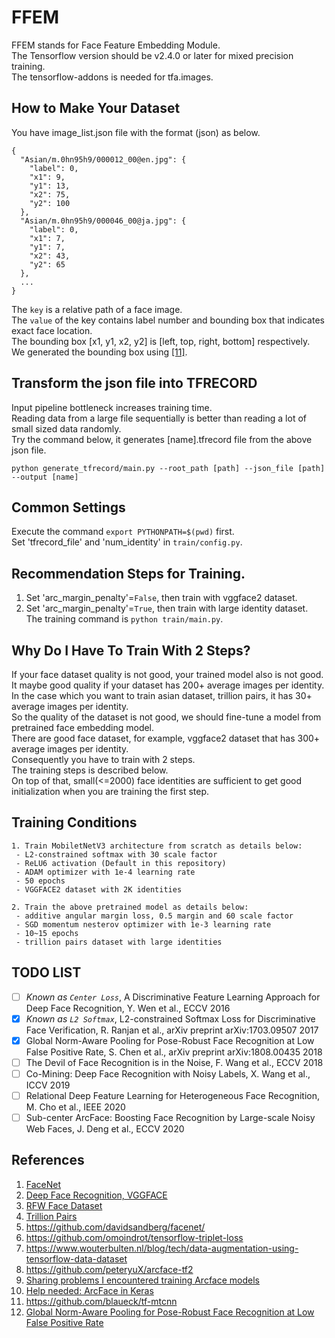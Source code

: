 # FFEM  
FFEM stands for Face Feature Embedding Module.  
The Tensorflow version should be v2.4.0 or later for mixed precision training.  
The tensorflow-addons is needed for tfa.images.  

## How to Make Your Dataset
You have image_list.json file with the format (json) as below.  
```
{
  "Asian/m.0hn95h9/000012_00@en.jpg": {
    "label": 0,
    "x1": 9,
    "y1": 13,
    "x2": 75,
    "y2": 100
  },
  "Asian/m.0hn95h9/000046_00@ja.jpg": {
    "label": 0,
    "x1": 7,
    "y1": 7,
    "x2": 43,
    "y2": 65
  },
  ...
}
```
The `key` is a relative path of a face image.   
The `value` of the key contains label number and bounding box that indicates exact face location.  
The bounding box [x1, y1, x2, y2] is [left, top, right, bottom] respectively.  
We generated the bounding box using [[11]](https://github.com/blaueck/tf-mtcnn).  

## Transform the json file into TFRECORD
Input pipeline bottleneck increases training time.  
Reading data from a large file sequentially is better than reading a lot of small sized data randomly.  
Try the command below, it generates [name].tfrecord file from the above json file.  
```
python generate_tfrecord/main.py --root_path [path] --json_file [path] --output [name]
```

## Common Settings
Execute the command `export PYTHONPATH=$(pwd)` first.  
Set 'tfrecord_file' and 'num_identity' in `train/config.py`.  

## Recommendation Steps for Training.
1. Set 'arc_margin_penalty'=`False`, then train with vggface2 dataset.  
2. Set 'arc_margin_penalty'=`True`, then train with large identity dataset.  
The training command is `python train/main.py`.  


## Why Do I Have To Train With 2 Steps?
If your face dataset quality is not good, your trained model also is not good.  
It maybe good quality if your dataset has 200+ average images per identity.  
In the case which you want to train asian dataset, trillion pairs, it has 30+ average images per identity.  
So the quality of the dataset is not good, we should fine-tune a model from pretrained face embedding model.  
There are good face dataset, for example, vggface2 dataset that has 300+ average images per identity.  
Consequently you have to train with 2 steps.  
The training steps is described below.  
On top of that, small(<=2000) face identities are sufficient to get good initialization when you are training the first step.  

## Training Conditions
```
1. Train MobiletNetV3 architecture from scratch as details below:
 - L2-constrained softmax with 30 scale factor
 - ReLU6 activation (Default in this repository)
 - ADAM optimizer with 1e-4 learning rate
 - 50 epochs
 - VGGFACE2 dataset with 2K identities

2. Train the above pretrained model as details below:
 - additive angular margin loss, 0.5 margin and 60 scale factor
 - SGD momentum nesterov optimizer with 1e-3 learning rate
 - 10~15 epochs
 - trillion pairs dataset with large identities
```

## TODO LIST

- [ ] *Known as `Center Loss`*, A Discriminative Feature Learning Approach for Deep Face Recognition, Y. Wen et al., ECCV 2016
- [x] *Known as `L2 Softmax`*, L2-constrained Softmax Loss for Discriminative Face Verification, R. Ranjan et al., arXiv preprint arXiv:1703.09507 2017
- [x] Global Norm-Aware Pooling for Pose-Robust Face Recognition at Low False Positive Rate, S. Chen et al., arXiv preprint arXiv:1808.00435 2018
- [ ] The Devil of Face Recognition is in the Noise, F. Wang et al., ECCV 2018
- [ ] Co-Mining: Deep Face Recognition with Noisy Labels, X. Wang et al., ICCV 2019
- [ ] Relational Deep Feature Learning for Heterogeneous Face Recognition, M. Cho et al., IEEE 2020
- [ ] Sub-center ArcFace: Boosting Face Recognition by Large-scale Noisy Web Faces, J. Deng et al., ECCV 2020

## References
1. [FaceNet](https://arxiv.org/pdf/1503.03832.pdf)
2. [Deep Face Recognition, VGGFACE](https://www.robots.ox.ac.uk/~vgg/publications/2015/Parkhi15/parkhi15.pdf)
3. [RFW Face Dataset](http://www.whdeng.cn/RFW/index.html)
4. [Trillion Pairs](http://trillionpairs.deepglint.com/overview)
5. https://github.com/davidsandberg/facenet/
6. https://github.com/omoindrot/tensorflow-triplet-loss
7. https://www.wouterbulten.nl/blog/tech/data-augmentation-using-tensorflow-data-dataset
8. https://github.com/peteryuX/arcface-tf2
9. [Sharing problems I encountered training Arcface models](https://www.kaggle.com/c/recursion-cellular-image-classification/discussion/109987)
10. [Help needed: ArcFace in Keras](https://www.reddit.com/r/deeplearning/comments/cg1kev/help_needed_arcface_in_keras)
11. https://github.com/blaueck/tf-mtcnn
12. [Global Norm-Aware Pooling for Pose-Robust Face Recognition at Low False Positive Rate](https://arxiv.org/ftp/arxiv/papers/1808/1808.00435.pdf)